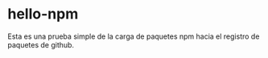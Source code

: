 # hello-npm

Esta es una prueba simple de la carga de paquetes npm hacia el registro de paquetes de github.